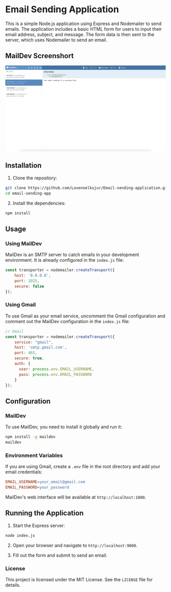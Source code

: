 # Email Sending Application

This is a simple Node.js application using Express and Nodemailer to send emails. The application includes a basic HTML form for users to input their email address, subject, and message. The form data is then sent to the server, which uses Nodemailer to send an email.

## MailDev Screenshort
![mailDev](./maildev.png)

## Installation

1. Clone the repository:

```sh
git clone https://github.com/Lovenoelkujur/Email-sending-application.git
cd email-sending-app
```

2. Install the dependencies:
```sh
npm install
```

## Usage

### Using MailDev

MailDev is an SMTP server to catch emails in your development environment. It is already configured in the `index.js` file:

```javascript
const transporter = nodemailer.createTransport({
    host: '0.0.0.0',
    port: 1025,
    secure: false
});
```

### Using Gmail

To use Gmail as your email service, uncomment the Gmail configuration and comment out the MailDev configuration in the `index.js` file:

```javascript
// Gmail
const transporter = nodemailer.createTransport({
    service: "gmail",
    host: 'smtp.gmail.com',
    port: 465,
    secure: true,
    auth: {
      user: process.env.EMAIL_USERNAME,
      pass: process.env.EMAIL_PASSWORD
    }
});
```

## Configuration

### MailDev

To use MailDev, you need to install it globally and run it:

```sh
npm install -g maildev
maildev
```

### Environment Variables

If you are using Gmail, create a `.env` file in the root directory and add your email credentials:

```makefile
EMAIL_USERNAME=your_email@gmail.com
EMAIL_PASSWORD=your_password
```
MailDev's web interface will be available at `http://localhost:1080`.

## Running the Application

1. Start the Express server:

```sh
node index.js
```
2. Open your browser and navigate to `http://localhost:9000`.

3. Fill out the form and submit to send an email.

### License
This project is licensed under the MIT License. See the `LICENSE` file for details.